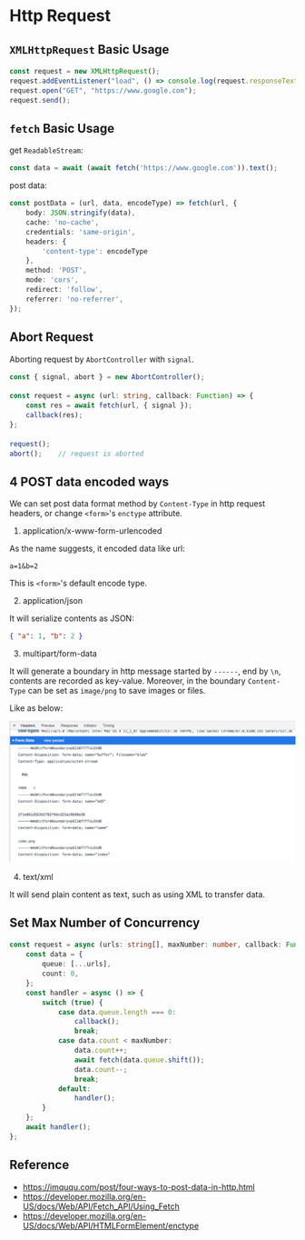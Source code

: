 # Http Request

## `XMLHttpRequest` Basic Usage

```js
const request = new XMLHttpRequest();
request.addEventListener("load", () => console.log(request.responseText));
request.open("GET", "https://www.google.com");
request.send();
```

## `fetch` Basic Usage

get `ReadableStream`:

```ts
const data = await (await fetch('https://www.google.com')).text();
```

post data:

```ts
const postData = (url, data, encodeType) => fetch(url, {
	body: JSON.stringify(data),
	cache: 'no-cache',
	credentials: 'same-origin',
	headers: {
		'content-type': encodeType
	},
	method: 'POST',
	mode: 'cors',
	redirect: 'follow',
	referrer: 'no-referrer',
});
```

## Abort Request

Aborting request by `AbortController` with `signal`.

```ts
const { signal, abort } = new AbortController();

const request = async (url: string, callback: Function) => {
    const res = await fetch(url, { signal });
    callback(res);
};

request();
abort();    // request is aborted
```

## 4 POST data encoded ways

We can set post data format method by `Content-Type` in http request headers, or change `<form>`'s `enctype` attribute. 

1. application/x-www-form-urlencoded

As the name suggests, it encoded data like url: 

```text
a=1&b=2
```

This is `<form>`'s default encode type.

2. application/json

It will serialize contents as JSON:

```json
{ "a": 1, "b": 2 }
```

3. multipart/form-data

It will generate a boundary in http message started by `------`, end by `\n`, contents are recorded as key-value. Moreover, in the boundary `Content-Type` can be set as `image/png` to save images or files.

Like as below:

<img src="../assets/multipart_encode.png" width="600px"/>

4. text/xml

It will send plain content as text, such as using XML to transfer data.

## Set Max Number of Concurrency

```ts
const request = async (urls: string[], maxNumber: number, callback: Function) => {
    const data = {
        queue: [...urls],
        count: 0,
    };
    const handler = async () => {
        switch (true) {
            case data.queue.length === 0:
                callback();
                break;
            case data.count < maxNumber:
                data.count++;
                await fetch(data.queue.shift());
                data.count--;
                break;
            default:
                handler();
        }
    };
    await handler();
};
```

## Reference

- <https://imququ.com/post/four-ways-to-post-data-in-http.html>
- <https://developer.mozilla.org/en-US/docs/Web/API/Fetch_API/Using_Fetch>
- <https://developer.mozilla.org/en-US/docs/Web/API/HTMLFormElement/enctype>
